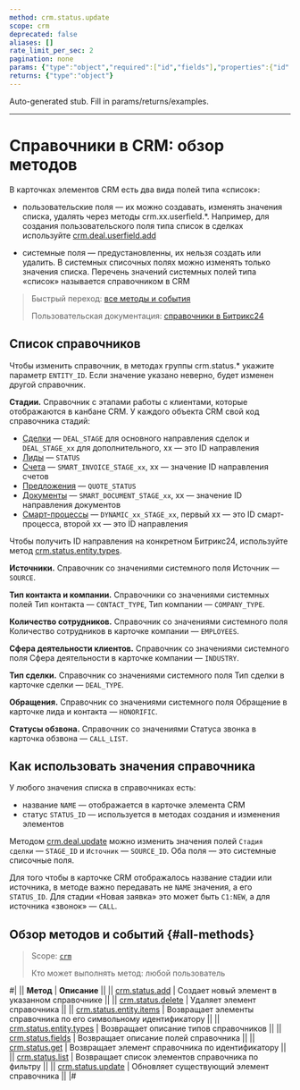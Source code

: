 ```yaml
---
method: crm.status.update
scope: crm
deprecated: false
aliases: []
rate_limit_per_sec: 2
pagination: none
params: {"type":"object","required":["id","fields"],"properties":{"id":{"type":"integer"},"fields":{"type":"object"}}}
returns: {"type":"object"}
---
```


Auto-generated stub. Fill in params/returns/examples.

---

# Справочники в CRM: обзор методов

В карточках элементов CRM есть два вида полей типа «список»: 

* пользовательские поля  — их можно создавать, изменять значения списка, удалять через методы crm.xx.userfield.*. Например, для создания пользовательского поля типа список в сделках используйте [crm.deal.userfield.add](../deals/user-defined-fields/crm-deal-userfield-add.md)
  
* системные поля  — предустановленны, их нельзя создать или удалить. В системных списочных полях можно изменять только значения списка. Перечень значений системных полей типа «список» называется справочником в CRM

> Быстрый переход: [все методы и события](#all-methods)
> 
> Пользовательская документация: [справочники в Битрикс24](https://helpdesk.bitrix24.ru/open/21600612/)
 
## Список справочников

Чтобы изменить справочник, в методах группы crm.status.* укажите параметр `ENTITY_ID`. Если значение указано неверно, будет изменен другой справочник.

**Стадии.** Справочник с этапами работы с клиентами, которые отображаются в канбане CRM. У каждого объекта CRM свой код справочника стадий: 
* [Сделки](../deals/index.md) — `DEAL_STAGE` для основного направления сделок и `DEAL_STAGE_xx`  для дополнительного, xx — это ID направления
* [Лиды](../leads/index.md) —  `STATUS`
* [Счета](../universal/invoice.md) — `SMART_INVOICE_STAGE_xx`, xx —  значение ID направления счетов
* [Предложения](../quote/index.md) — `QUOTE_STATUS`
* [Документы](https://helpdesk.bitrix24.ru/open/17572968/) — `SMART_DOCUMENT_STAGE_xx`, xx — значение ID направления документов 
* [Смарт-процессы](../universal/index.md) —  `DYNAMIC_xx_STAGE_xx`, первый xx — это ID смарт-процесса, второй xx — это ID направления

Чтобы получить ID направления на конкретном Битрикс24, используйте метод [crm.status.entity.types](./crm-status-entity-types.md).

**Источники.** Справочник со значениями системного поля Источник — `SOURCE`.

**Тип контакта и компании.** Справочники со значениями системных полей Тип контакта —  `CONTACT_TYPE`, Тип компании — `COMPANY_TYPE`.

**Количество сотрудников.** Справочник со значениями системного поля Количество сотрудников в карточке компании —  `EMPLOYEES`.

**Сфера деятельности клиентов.** Справочник со значениями системного поля Сфера деятельности в карточке компании —  `INDUSTRY`.

**Тип сделки.** Справочник со значениями системного поля Тип сделки в карточке сделки —  `DEAL_TYPE`.

**Обращения.** Справочник со значениями системного поля Обращение в карточке лида и контакта —  `HONORIFIC`.

**Статусы обзвона.** Справочник со значениями Статуса звонка в карточка обзвона —  `CALL_LIST`.

## Как использовать значения справочника

У любого значения списка в справочниках есть:

* название `NAME` — отображается в карточке элемента CRM
* статус `STATUS_ID` — используется в методах создания и изменения элементов

Методом [crm.deal.update](../deals/crm-deal-update.md) можно изменить значения полей `Стадия сделки` — `STAGE_ID` и `Источник` — `SOURCE_ID`. Оба поля — это системные списочные поля. 

Для того чтобы в карточке CRM отображалось название стадии или источника, в методе важно передавать не `NAME` значения, а его  `STATUS_ID`. Для стадии «Новая заявка» это может быть `C1:NEW`, а для источника  «звонок» — `CALL`. 

## Обзор методов и событий {#all-methods}

> Scope: [`crm`](../../scopes/permissions.md)
>
> Кто может выполнять метод: любой пользователь

#|
|| **Метод** | **Описание** ||
|| [crm.status.add](./crm-status-add.md) | Создает новый элемент в указанном справочнике ||
|| [crm.status.delete](./crm-status-delete.md) | Удаляет элемент справочника ||
|| [crm.status.entity.items](./crm-status-entity-items.md) | Возвращает элементы справочника по его символьному идентификатору ||
|| [crm.status.entity.types](./crm-status-entity-types.md) | Возвращает описание типов справочников ||
|| [crm.status.fields](./crm-status-fields.md) | Возвращает описание полей справочника ||
|| [crm.status.get](./crm-status-get.md) | Возвращает элемент справочника по идентификатору ||
|| [crm.status.list](./crm-status-list.md) | Возвращает список элементов справочника по фильтру ||
|| [crm.status.update](./crm-status-update.md) | Обновляет существующий элемент справочника ||
|#
